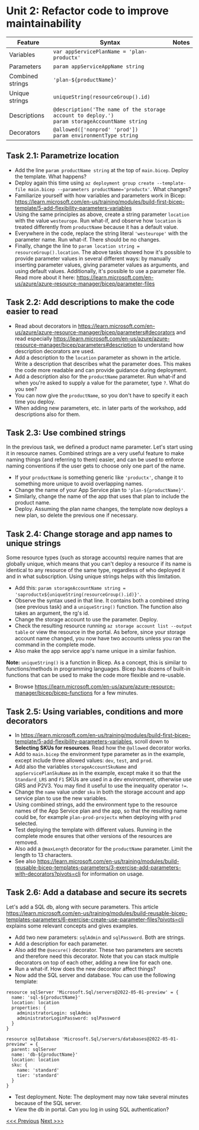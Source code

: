 # Unit 2: Refactor code to improve maintainability

|Feature|Syntax|Notes|
|---|---|---|
|Variables|`var appServicePlanName = 'plan-productx'`||
|Parameters|`param appServiceAppName string`||
|Combined strings|`'plan-${productName}'` | |
|Unique strings|`uniqueString(resourceGroup().id)`||
|Descriptions|`@description('The name of the storage account to deploy.')`<br>`param storageAccountName string`
|Decorators|`@allowed(['nonprod' 'prod'])`<br>`param environmentType string`|   |

## Task 2.1: Parametrize location

- Add the line `param productName string` at the top of `main.bicep`. Deploy the template. What happens?
- Deploy again this time using `az deployment group create --template-file main.bicep --parameters productName='productx'`. What changes?
- Familiarize yourself with how variables and parameters work in Bicep: https://learn.microsoft.com/en-us/training/modules/build-first-bicep-template/5-add-flexibility-parameters-variables
- Using the same principles as above, create a string parameter `location` with the value `westeurope`. Run what-if, and observe how `location` is treated differently from `productName` because it has a default value.
- Everywhere in the code, replace the string literal `'westeurope'` with the parameter name. Run what-if. There should be no changes.
- Finally, change the line to `param location string = resourceGroup().location`.
The above tasks showed how it's possible to provide parameter values in several different ways: by manually inserting parameter values, giving parameter values as arguments, and using default values. Additionally, it's possible to use a parameter file. Read more about it here: https://learn.microsoft.com/en-us/azure/azure-resource-manager/bicep/parameter-files

## Task 2.2: Add descriptions to make the code easier to read
- Read about decorators in https://learn.microsoft.com/en-us/azure/azure-resource-manager/bicep/parameters#decorators and read especially https://learn.microsoft.com/en-us/azure/azure-resource-manager/bicep/parameters#description to understand how description decorators are used.
- Add a description to the `location` parameter as shown in the article. Write a description that describes what the parameter does. This makes the code more readable and can provide guidance during deployment.
- Add a description also for the `productName` parameter. Run what-if and when you're asked to supply a value for the parameter, type `?`. What do you see?
- You can now give the `productName`, so you don't have to specify it each time you deploy.
- When adding new parameters, etc. in later parts of the workshop, add descriptions also for them.

## Task 2.3: Use combined strings

In the previous task, we defined a product name parameter. Let's start using it in resource names. Combined strings are a very useful feature to make naming things (and referring to them) easier, and can be used to enforce naming conventions if the user gets to choose only one part of the name.

- If your `productName` is something generic like `'productx'`, change it to something more unique to avoid overlapping names.
- Change the name of your App Service plan to `'plan-${productName}'`.
- Similarly, change the name of the app that uses that plan to include the product name.
- Deploy. Assuming the plan name changes, the template now deploys a new plan, so delete the previous one if necessary.

## Task 2.4: Change storage and app names to unique strings

Some resource types (such as storage accounts) require names that are globally unique, which means that you can't deploy a resource if its name is identical to any resource of the same type, regardless of who deployed it and in what subscription. Using unique strings helps with this limitation.
- Add this: `param storageAccountName string = 'saproductx${uniqueString(resourceGroup().id)}'`.
- Observe the syntax used in that line. It contains both a combined string (see previous task) and a `uniqueString()` function. The function also takes an argument, the rg's id.
- Change the storage account to use the parameter. Deploy.
- Check the resulting resource running `az storage account list --output table` or view the resource in the portal. As before, since your storage account name changed, you now have two accounts unless you ran the command in the complete mode.
- Also make the app service app's name unique in a similar fashion.

**Note:** `uniqueString()` is a function in Bicep. As a concept, this is similar to functions/methods in programming languages. Bicep has dozens of built-in functions that can be used to make the code more flexible and re-usable.
- Browse https://learn.microsoft.com/en-us/azure/azure-resource-manager/bicep/bicep-functions for a few minutes.

## Task 2.5: Using variables, conditions and more decorators

- In https://learn.microsoft.com/en-us/training/modules/build-first-bicep-template/5-add-flexibility-parameters-variables, scroll down to **Selecting SKUs for resources**. Read how the `@allowed` decorator works.
- Add to `main.bicep` the environment type parameter as in the example, except include three allowed values: `dev`, `test`, and `prod`.
- Add also the variables `storageAccountSkuName` and `appServicePlanSkuName` as in the example, except make it so that the `Standard_LRS` and `F1` SKUs are used in a dev environment, otherwise use GRS and P2V3. You may find it useful to use the inequality operator `!=`.
- Change the `name` value under `sku` in both the storage account and app service plan to use the new variables.
- Using combined strings, add the environment type to the resource names of the App Service plan and the app, so that the resulting name could be, for example `plan-prod-projectx` when deploying with `prod` selected.
- Test deploying the template with different values. Running in the complete mode ensures that other versions of the resources are removed.
- Also add a `@maxLength` decorator for the `productName` parameter. Limit the length to 13 characters.
- See also https://learn.microsoft.com/en-us/training/modules/build-reusable-bicep-templates-parameters/3-exercise-add-parameters-with-decorators?pivots=cli for information on usage.

## Task 2.6: Add a database and secure its secrets

Let's add a SQL db, along with secure parameters. This article https://learn.microsoft.com/en-us/training/modules/build-reusable-bicep-templates-parameters/6-exercise-create-use-parameter-files?pivots=cli explains some relevant concepts and gives examples. 

- Add two new parameters: `sqlAdmin` and `sqlPassword`. Both are strings.
- Add a description for each parameter.
- Also add the `@secure()` decorator. These two parameters are secrets and therefore need this decorator. Note that you can stack multiple decorators on top of each other, adding a new line for each one.
- Run a what-if. How does the new decorator affect things?
- Now add the SQL server and database. You can use the following template:
```
resource sqlServer 'Microsoft.Sql/servers@2022-05-01-preview' = {
  name: 'sql-${productName}'
  location: location
  properties: {
    administratorLogin: sqlAdmin
    administratorLoginPassword: sqlPassword
  }
}

resource sqlDatabase 'Microsoft.Sql/servers/databases@2022-05-01-preview' = {
  parent: sqlServer
  name: 'db-${productName}'
  location: location
  sku: {
    name: 'standard'
    tier: 'standard'
  }
}
```
- Test deployment. Note: The deployment may now take several minutes because of the SQL server.
- View the db in portal. Can you log in using SQL authentication?

[<<< Previous](https://github.com/mikkokallio/bicep-workshop/blob/main/docs/unit_1.md) [Next >>>](https://github.com/mikkokallio/bicep-workshop/blob/main/docs/unit_3.md)
